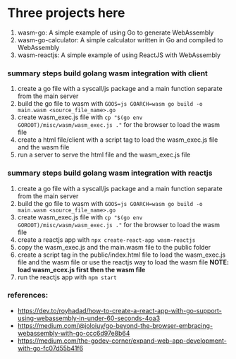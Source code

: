 # Three projects here

1. wasm-go: A simple example of using Go to generate WebAssembly
2. wasm-go-calculator: A simple calculator written in Go and compiled to WebAssembly
3. wasm-reactjs: A simple example of using ReactJS with WebAssembly

### summary steps build golang wasm integration with client

1. create a go file with a syscall/js package and a main function separate from the main server
2. build the go file to wasm with `GOOS=js GOARCH=wasm go build -o main.wasm <source_file_name>.go`
3. create wasm_exec.js file with `cp "$(go env GOROOT)/misc/wasm/wasm_exec.js ."` for the browser to load the wasm file
4. create a html file/client with a script tag to load the wasm_exec.js file and the wasm file
5. run a server to serve the html file and the wasm_exec.js file

### summary steps build golang wasm integration with reactjs

1. create a go file with a syscall/js package and a main function separate from the main server
2. build the go file to wasm with `GOOS=js GOARCH=wasm go build -o main.wasm <source_file_name>.go`
3. create wasm_exec.js file with `cp "$(go env GOROOT)/misc/wasm/wasm_exec.js ."` for the browser to load the wasm file
4. create a reactjs app with `npx create-react-app wasm-reactjs`
5. copy the wasm_exec.js and the main.wasm file to the public folder
6. create a script tag in the public/index.html file to load the wasm_exec.js file and the wasm file or use the reactjs way to load the wasm file <b>NOTE: load wasm_ecex.js first then the wasm file </b>
7. run the reactjs app with `npm start`

### references:

- https://dev.to/royhadad/how-to-create-a-react-app-with-go-support-using-webassembly-in-under-60-seconds-4oa3
- https://medium.com/@joloiuy/go-beyond-the-browser-embracing-webassembly-with-go-ccc6d97e8b64
- https://medium.com/the-godev-corner/expand-web-app-development-with-go-fc07d55b41f6
